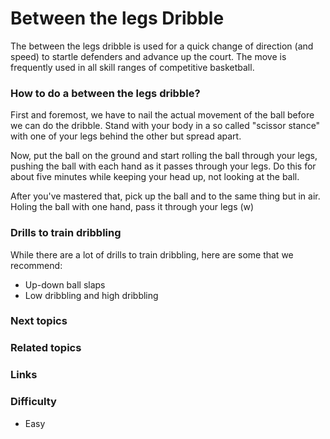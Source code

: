
# Between the legs Dribble
The between the legs dribble is used for a quick change of direction (and speed) to startle defenders and advance up the court. The move is frequently used in all skill ranges of competitive basketball.
### How to do a between the legs dribble?
First and foremost, we have to nail the actual movement of the ball before we can do the dribble. Stand with your body in a so called "scissor stance" with one of your legs behind the other but spread apart.

Now, put the ball on the ground and start rolling the ball through your legs, pushing the ball with each hand as it passes through your legs. Do this for about five minutes while keeping your head up, not looking at the ball.

After you've mastered that, pick up the ball and to the same thing but in air. Holing the ball with one hand, pass it through your legs (w) 
### Drills to train dribbling 
While there are a lot of drills to train dribbling, here are some that we recommend:

- Up-down ball slaps
- Low dribbling and high dribbling

### Next topics

### Related topics

### Links

### Difficulty
- Easy

<!--stackedit_data:
eyJoaXN0b3J5IjpbLTM1Njc1NzQ5MSw5OTQ3NDA1MzRdfQ==
-->
